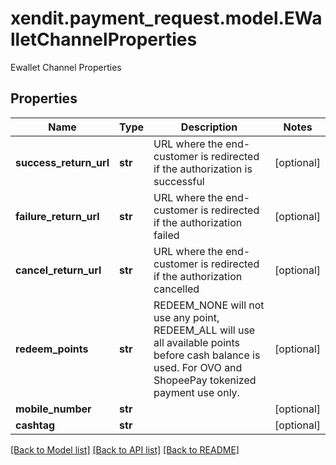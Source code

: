 # xendit.payment_request.model.EWalletChannelProperties

Ewallet Channel Properties

## Properties
| Name | Type | Description | Notes |
| ------------ | ------------- | ------------- | ------------- |
| **success_return_url** | **str** | URL where the end-customer is redirected if the authorization is successful | [optional]  |
| **failure_return_url** | **str** | URL where the end-customer is redirected if the authorization failed | [optional]  |
| **cancel_return_url** | **str** | URL where the end-customer is redirected if the authorization cancelled | [optional]  |
| **redeem_points** | **str** | REDEEM_NONE will not use any point, REDEEM_ALL will use all available points before cash balance is used. For OVO and ShopeePay tokenized payment use only. | [optional]  |
| **mobile_number** | **str** |  | [optional]  |
| **cashtag** | **str** |  | [optional]  |


[[Back to Model list]](../README.md#documentation-for-models) [[Back to API list]](../README.md#documentation-for-api-endpoints) [[Back to README]](../README.md)


